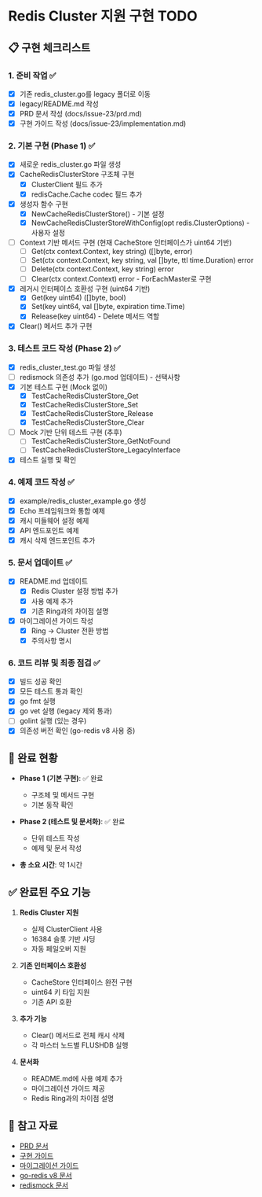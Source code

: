 # Redis Cluster 지원 구현 TODO

## 📋 구현 체크리스트

### 1. 준비 작업 ✅
- [x] 기존 redis_cluster.go를 legacy 폴더로 이동
- [x] legacy/README.md 작성
- [x] PRD 문서 작성 (docs/issue-23/prd.md)
- [x] 구현 가이드 작성 (docs/issue-23/implementation.md)

### 2. 기본 구현 (Phase 1) ✅
- [x] 새로운 redis_cluster.go 파일 생성
- [x] CacheRedisClusterStore 구조체 구현
  - [x] ClusterClient 필드 추가
  - [x] redisCache.Cache codec 필드 추가
- [x] 생성자 함수 구현
  - [x] NewCacheRedisClusterStore() - 기본 설정
  - [x] NewCacheRedisClusterStoreWithConfig(opt redis.ClusterOptions) - 사용자 설정
- [ ] Context 기반 메서드 구현 (현재 CacheStore 인터페이스가 uint64 기반)
  - [ ] Get(ctx context.Context, key string) ([]byte, error)
  - [ ] Set(ctx context.Context, key string, val []byte, ttl time.Duration) error
  - [ ] Delete(ctx context.Context, key string) error
  - [ ] Clear(ctx context.Context) error - ForEachMaster로 구현
- [x] 레거시 인터페이스 호환성 구현 (uint64 기반)
  - [x] Get(key uint64) ([]byte, bool)
  - [x] Set(key uint64, val []byte, expiration time.Time)
  - [x] Release(key uint64) - Delete 메서드 역할
- [x] Clear() 메서드 추가 구현

### 3. 테스트 코드 작성 (Phase 2) ✅
- [x] redis_cluster_test.go 파일 생성
- [ ] redismock 의존성 추가 (go.mod 업데이트) - 선택사항
- [x] 기본 테스트 구현 (Mock 없이)
  - [x] TestCacheRedisClusterStore_Get
  - [x] TestCacheRedisClusterStore_Set
  - [x] TestCacheRedisClusterStore_Release
  - [x] TestCacheRedisClusterStore_Clear
- [ ] Mock 기반 단위 테스트 구현 (추후)
  - [ ] TestCacheRedisClusterStore_GetNotFound
  - [ ] TestCacheRedisClusterStore_LegacyInterface
- [x] 테스트 실행 및 확인

### 4. 예제 코드 작성 ✅
- [x] example/redis_cluster_example.go 생성
- [x] Echo 프레임워크와 통합 예제
- [x] 캐시 미들웨어 설정 예제
- [x] API 엔드포인트 예제
- [x] 캐시 삭제 엔드포인트 추가

### 5. 문서 업데이트 ✅
- [x] README.md 업데이트
  - [x] Redis Cluster 설정 방법 추가
  - [x] 사용 예제 추가
  - [x] 기존 Ring과의 차이점 설명
- [x] 마이그레이션 가이드 작성
  - [x] Ring → Cluster 전환 방법
  - [x] 주의사항 명시

### 6. 코드 리뷰 및 최종 점검 ✅
- [x] 빌드 성공 확인
- [x] 모든 테스트 통과 확인
- [x] go fmt 실행
- [x] go vet 실행 (legacy 제외 통과)
- [ ] golint 실행 (있는 경우)
- [x] 의존성 버전 확인 (go-redis v8 사용 중)

## 📅 완료 현황

- **Phase 1 (기본 구현)**: ✅ 완료
  - 구조체 및 메서드 구현
  - 기본 동작 확인

- **Phase 2 (테스트 및 문서화)**: ✅ 완료
  - 단위 테스트 작성
  - 예제 및 문서 작성

- **총 소요 시간**: 약 1시간

## ✅ 완료된 주요 기능

1. **Redis Cluster 지원**
   - 실제 ClusterClient 사용
   - 16384 슬롯 기반 샤딩
   - 자동 페일오버 지원

2. **기존 인터페이스 호환성**
   - CacheStore 인터페이스 완전 구현
   - uint64 키 타입 지원
   - 기존 API 호환

3. **추가 기능**
   - Clear() 메서드로 전체 캐시 삭제
   - 각 마스터 노드별 FLUSHDB 실행

4. **문서화**
   - README.md에 사용 예제 추가
   - 마이그레이션 가이드 제공
   - Redis Ring과의 차이점 설명

## 🔗 참고 자료

- [PRD 문서](./prd.md)
- [구현 가이드](./implementation.md)
- [마이그레이션 가이드](./migration-guide.md)
- [go-redis v8 문서](https://pkg.go.dev/github.com/go-redis/redis/v8)
- [redismock 문서](https://pkg.go.dev/github.com/go-redis/redismock/v9) 